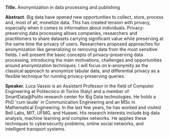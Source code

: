 **Title.** Anonymization in data processing and publishing

**Abstract.** Big data have opened new opportunities to collect, store, process and, most of all, 
monetize data. This has created tension with privacy, especially when it comes to information 
about individuals. Privacy-preserving data processing allows companies, researchers and 
practitioners to share datasets carrying significant value while preserving at the same time 
the privacy of users. Researchers proposed approaches for anonymization like generalizing 
or removing data from the most sensitive fields.  I will present the basic concepts of privacy-preserving 
data processing, introducing the main motivations, challenges and opportunities around 
anonymization techniques. I will focus on k-anonymity as the classical approach to anonymize 
tabular data, and differential privacy as a flexible technique for running privacy-preserving queries.

**Speaker.** Luca Vassio is an Assistant Professor in the field of Computer Engineering at Politecnico di 
Torino (Italy) and a member of SmartData@Polito research center for Big Data technologies. He holds 
a PhD 'cum laude' in Communication Engineering and an MSc in Mathematical Engineering. In the last 
few years, he has worked and visited Bell Labs, MIT, UFMG, and Huawei. His research interests include 
big data analysis, machine learning and complex networks. He applies these techniques to cybersecurity 
problems, online social networks, and intelligent transport systems.